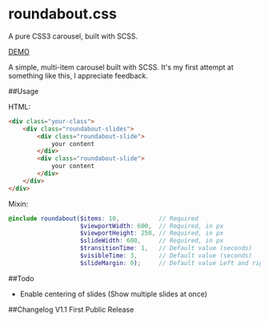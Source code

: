 # roundabout.css
A pure CSS3 carousel, built with SCSS.

[DEMO](http://codepen.io/jodahl/pen/yOdLza)

A simple, multi-item carousel built with SCSS. It's my first attempt at something like this, I appreciate feedback.

##Usage

HTML:

```html
<div class="your-class">
    <div class="roundabout-slides">
        <div class="roundabout-slide">
            your content
        </div>
        <div class="roundabout-slide">
            your content
        </div>
    </div>
</div>

```

Mixin:

```scss
@include roundabout($items: 10,           // Required
                    $viewportWidth: 600,  // Required, in px
                    $viewportHeight: 250, // Required, in px
                    $slideWidth: 600,     // Required, in px
                    $transitionTime: 1,   // Default value (seconds)
                    $visibleTime: 3,      // Default value (seconds)
                    $slideMargin: 0);     // Default value Left and right margin (px)
```


##Todo
* Enable centering of slides (Show multiple slides at once)


##Changelog
V1.1 First Public Release